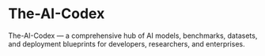 # The-AI-Codex
The-AI-Codex — a comprehensive hub of AI models, benchmarks, datasets, and deployment blueprints for developers, researchers, and enterprises.

